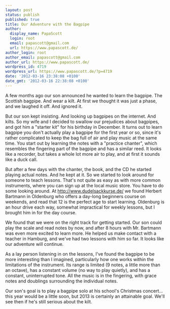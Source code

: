 ```yaml
---
layout: post
status: publish
published: true
title: Our Adventure with the Bagpipe
author:
  display_name: PapaScott
  login: root
  email: papascott@gmail.com
  url: https://www.papascott.de/
author_login: root
author_email: papascott@gmail.com
author_url: https://www.papascott.de/
wordpress_id: 4719
wordpress_url: https://www.papascott.de/?p=4719
date: '2012-03-16 23:38:08 +0100'
date_gmt: '2012-03-16 22:38:08 +0100'
---
```

<p>A few months ago our son announced he wanted to learn the bagpipe. The Scottish bagpipe. And wear a kilt. At first we thought it was just a phase, and we laughed it off. And ignored it.</p>
<p>But our son kept insisting. And looking up bagpipes on the internet. And kilts. So my wife and I decided to swallow our prejudices about bagpipes, and got him a "starter kit" for his birthday in December. It turns out to learn bagpipe you don't actually play a bagpipe for the first year or so, since it's rather complicated to keep the bag full of air and play music at the same time. You start out by learning the notes with a "practice chanter", which resembles the fingering part of the bagpipe and has a similar reed. It looks like a recorder, but takes a whole lot more air to play, and at first it sounds like a duck call.</p>
<p>But after a few days with the chanter, the book, and the CD he started playing actual notes. And he kept at it. So we started to look around for someone to teach lessons. That's not quite as easy as with more common instruments, where you can sign up at the local music store. You have to do some looking around. At <a href="http://www.dudelsackkurse.de/">http://www.dudelsackkurse.de/</a> we found Herbert Bartmann in Oldenburg who offers a day-long beginners course on weekends, and read that 12 is the perfect age to start learning. Oldenburg is an hour drive each way, somewhat impractical for weekly lessons, but I brought him in for the day course.</p>
<p>We found that we were on the right track for getting started. Our son could play the scale and read notes by now, and after 8 hours with Mr. Bartmann was even more excited to learn more. He helped us make contact with a teacher in Hamburg, and we've had two lessons with him so far. It looks like our adventure will continue.</p>
<p>As a lay person listening in on the lessons, I've found the bagpipe to be more interesting than I imagined, particularly how one works within the limitations of the instrument. Its range is limited (9 notes, a little more than an octave), has a constant volume (no way to play quietly), and has a constant, uninterrupted tone. All the music is in the fingering, with grace notes and doublings surrounding the individual notes.</p>
<p>Our son's goal is to play a bagpipe solo at his school's Christmas concert… this year would be a little soon, but 2013 is certainly an attainable goal. We'll see then if he's still serious about the kilt.</p>
